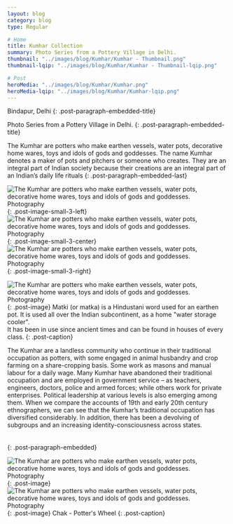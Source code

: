 ```yaml
---
layout: blog
category: blog
type: Regular

# Home
title: Kumhar Collection
summary: Photo Series from a Pottery Village in Delhi.
thumbnail: "../images/blog/Kumhar/Kumhar - Thumbnail.png"
thumbnail-lqip: "../images/blog/Kumhar/Kumhar - Thumbnail-lqip.png"

# Post
heroMedia: "../images/blog/Kumhar/Kumhar.png"
heroMedia-lqip: "../images/blog/Kumhar/Kumhar-lqip.png"
---
```


Bindapur, Delhi
{: .post-paragraph-embedded-title}

Photo Series from a Pottery Village in Delhi.
{: .post-paragraph-embedded-title}

The Kumhar are potters who make earthen vessels, water pots, decorative home wares, toys and idols of gods and goddesses. The name Kumhar denotes a maker of pots and pitchers or someone who creates. They are an integral part of Indian society because their creations are an integral part of an Indian’s daily life rituals
{: .post-paragraph-embedded-last}



<img src="../images/blog/Kumhar/Images/1 2.png" data-src="../images/blog/Kumhar/Images/1.png" class="lazyload blur-up" alt="The Kumhar are potters who make earthen vessels, water pots, decorative home wares, toys and idols of gods and goddesses. Photography">{: .post-image-small-3-left}
<img src="../images/blog/Kumhar/Images/2 2.png" data-src="../images/blog/Kumhar/Images/2.png" class="lazyload blur-up" alt="The Kumhar are potters who make earthen vessels, water pots, decorative home wares, toys and idols of gods and goddesses. Photography">{: .post-image-small-3-center}
<img src="../images/blog/Kumhar/Images/3 2.png" data-src="../images/blog/Kumhar/Images/3.png" class="lazyload blur-up" alt="The Kumhar are potters who make earthen vessels, water pots, decorative home wares, toys and idols of gods and goddesses. Photography">{: .post-image-small-3-right}

<img src="../images/blog/Kumhar/Images/4 2.png" data-src="../images/blog/Kumhar/Images/4.png" class="lazyload blur-up" alt="The Kumhar are potters who make earthen vessels, water pots, decorative home wares, toys and idols of gods and goddesses. Photography">
{: .post-image} 
Matki (or matka) is a Hindustani word used for an earthen pot. It is used all over the Indian subcontinent, as a home "water storage cooler".<br> It has been in use since ancient times and can be found in houses of every class.
{: .post-caption}


The Kumhar are a landless community who continue in their traditional occupation as potters, with some engaged in animal husbandry and crop farming on a share-cropping basis. Some work as masons and manual labour for a daily wage. Many Kumhar have abandoned their traditional occupation and are employed in government service – as teachers, engineers, doctors, police and armed forces; while others work for private enterprises. Political leadership at various levels is also emerging among them.
When we compare the accounts of 19th and early 20th century ethnographers, we can see that the Kumhar’s traditional occupation has diversified considerably. In addition, there has been a devolving of subgroups and an increasing identity-consciousness across states.<br><br><br>
{: .post-paragraph-embedded}



<img src="../images/blog/Kumhar/Images/5 2.png" data-src="../images/blog/Kumhar/Images/5.png" class="lazyload blur-up" alt="The Kumhar are potters who make earthen vessels, water pots, decorative home wares, toys and idols of gods and goddesses. Photography">
{: .post-image} 

<img src="../images/blog/Kumhar/Images/6 2.png" data-src="../images/blog/Kumhar/Images/6.png" class="lazyload blur-up" alt="The Kumhar are potters who make earthen vessels, water pots, decorative home wares, toys and idols of gods and goddesses. Photography">
{: .post-image} 
Chak - Potter's Wheel
{: .post-caption}

















